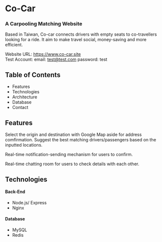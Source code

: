 # Co-Car
### A Carpooling Matching Website
Based in Taiwan, Co-car connects drivers with empty seats to co-travellers looking for a ride. It aim to make travel social, money-saving and more efficient. 

Website URL: https://www.co-car.site <br>
Test Account: 
email: test@test.com
password: test

## Table of Contents
* Features
* Technologies
* Architecture
* Database
* Contact

## Features
Select the origin and destination with Google Map aside for address comfirmation.
Suggest the best matching drivers/passengers based on the inputted locations.

Real-time notification-sending mechanism for users to confirm.

Real-time chatting room for users to check details with each other.

## Technologies
#### Back-End
  * Node.js/ Express
  * Nginx

#### Database
  * MySQL
  * Redis
  
